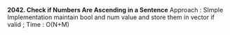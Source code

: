**2042. Check if Numbers Are Ascending in a Sentence**
Approach : SImple Implementation maintain bool and num value and store them in vector if valid ; Time : O(N+M)